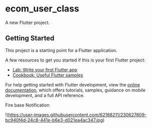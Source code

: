# ecom_user_class

A new Flutter project.

## Getting Started

This project is a starting point for a Flutter application.

A few resources to get you started if this is your first Flutter project:

- [Lab: Write your first Flutter app](https://docs.flutter.dev/get-started/codelab)
- [Cookbook: Useful Flutter samples](https://docs.flutter.dev/cookbook)

For help getting started with Flutter development, view the
[online documentation](https://docs.flutter.dev/), which offers tutorials,
samples, guidance on mobile development, and a full API reference.

Fire base Notification

!(https://user-images.githubusercontent.com/62188211/230627609-bc940f4d-24c8-441e-b6e3-d021ea4ac347.jpg)
